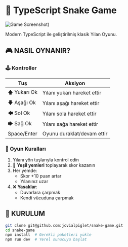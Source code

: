 # 🐍 TypeScript Snake Game

![Game Screenshot]([snake.png]))

Modern TypeScript ile geliştirilmiş klasik Yılan Oyunu.

## 🎮 NASIL OYNANIR?
### 🕹️ Kontroller
| Tuş | Aksiyon |
|-----|---------|
| 🡅 Yukarı Ok | Yılanı yukarı hareket ettir |
| 🡇 Aşağı Ok | Yılanı aşağı hareket ettir |
| 🡄 Sol Ok | Yılanı sola hareket ettir |
| 🡆 Sağ Ok | Yılanı sağa hareket ettir |
| Space/Enter | Oyunu duraklat/devam ettir |

### 🎯 Oyun Kuralları
1. Yılanı yön tuşlarıyla kontrol edin
2. 🍎 **Yeşil yemleri** toplayarak skor kazanın
3. Her yemde:
   - Skor +10 puan artar
   - Yılanınız uzar
4. ❌ **Yasaklar**:
   - Duvarlara çarpmak
   - Kendi vücuduna çarpmak

## 🚀 KURULUM
```bash
git clone git@github.com:jovialpiglet/snake-game.git
cd snake-game
npm install  # Gerekli paketleri yükle
npm run dev  # Yerel sunucuyu başlat
